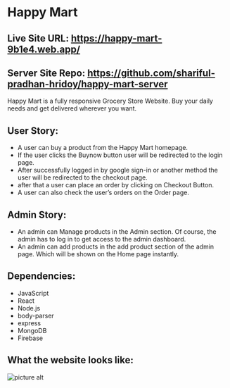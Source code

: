 # Happy Mart
## Live Site URL: https://happy-mart-9b1e4.web.app/
## Server Site Repo: https://github.com/shariful-pradhan-hridoy/happy-mart-server

Happy Mart is a fully responsive Grocery Store Website. Buy your daily needs and get delivered wherever you want.

## User Story:
* A user can buy a product from the Happy Mart homepage.
* If the user clicks the Buynow button user will be redirected to the login page.
* After successfully logged in by google sign-in or another method the user will be redirected to the checkout page.
* after that a user can place an order by clicking on Checkout Button.
* A user can also check the user’s orders on the Order page.




## Admin Story: 
* An admin can Manage products in the Admin section. Of course, the admin has to log in to get access to the admin dashboard.
* An admin can add products in the add product section of the admin page. Which will be shown on the Home page instantly.

## Dependencies:
* JavaScript
* React
* Node.js
* body-parser
* express
* MongoDB
* Firebase

## What the website looks like:
![picture alt](https://github.com/shariful-pradhan-hridoy/travel-maniacs/blob/master/src/images/travel-maniacs-ss1.png)